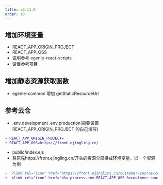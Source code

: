 ```yaml
---
title: v0.11.9
order: 10
---
```


## 增加环境变量

- REACT_APP_ORIGIN_PROJECT
- REACT_APP_OSS
- 说明参考 egenie-react-scripts
- 设置参考项目

## 增加静态资源获取函数

- egenie-common 增加 getStaticResourceUrl

## 参考云仓

- .env.development .env.production(需要设置 REACT_APP_ORIGIN_PROJECT 的自己填写)

```diff
+ REACT_APP_ORIGIN_PROJECT=
+ REACT_APP_OSS=https://front.ejingling.cn/
```

- public/index.ejs
- 将原先https://front.ejingling.cn/开头的资源全部换成环境变量。以一个资源为例

```diff
-  <link rel="icon" href="https://front.ejingling.cn/customer-source/common/cloud-wms-favicon.ico">
+  <link rel="icon" href="<%= process.env.REACT_APP_OSS %>customer-source/common/cloud-wms-favicon.ico">
```
